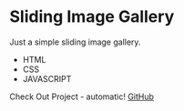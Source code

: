 # Sliding Image Gallery

Just a simple sliding image gallery.

* HTML
* CSS
* JAVASCRIPT

Check Out Project - automatic!
[GitHub](https://philiphinch.github.io/sliding-gallery/)



